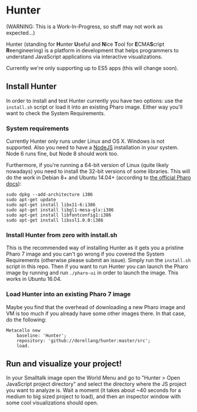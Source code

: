 # Hunter

(WARNING: This is a Work-In-Progress, so stuff may not work as expected...)

Hunter (standing for **H**unter **U**seful and **N**ice **T**ool for **E**CMA**S**cript **R**eengineering) is a platform in development that helps programmers to understand JavaScript applications via interactive visualizations.

Currently we're only supporting up to ES5 apps (this will change soon).

## Install Hunter 

In order to install and test Hunter currently you have two options: use the `install.sh` script or load it into an existing Pharo image. Either way you'll want to check the System Requirements.

### System requirements

Currently Hunter only runs under Linux and OS X. Windows is not supported. Also you need to have a [NodeJS](https://nodejs.org/en/) installation in your system. Node 6 runs fine, but Node 8 should work too.

Furthermore, if you're running a 64-bit version of Linux (quite likely nowadays) you need to install the 32-bit versions of some libraries. This will do the work in Debian 8+ and Ubuntu 14.04+ (according to [the official Pharo docs](http://pharo.org/gnu-linux-installation)):

```
sudo dpkg --add-architecture i386 
sudo apt-get update
sudo apt-get install libx11-6:i386 
sudo apt-get install libgl1-mesa-glx:i386 
sudo apt-get install libfontconfig1:i386 
sudo apt-get install libssl1.0.0:i386
```

### Install Hunter from zero with install.sh

This is the recommended way of installing Hunter as it gets you a pristine Pharo 7 image and you can't go wrong if you covered the System Requirements (otherwise please submit an issue). Simply run the `install.sh` script in this repo. Then if you want to run Hunter you can launch the Pharo image by running and run `./pharo-ui` in order to launch the image. This works in Ubuntu 16.04.

### Load Hunter into an existing Pharo 7 image

Maybe you find that the overhead of downloading a new Pharo image and VM is too much if you already have some other images there. In that case, do the following:

```
Metacello new
	baseline: 'Hunter';
	repository: 'github://dorellang/hunter:master/src';
	load.
```

## Run and visualize your project!

In your Smalltalk image open the World Menu and go to "Hunter > Open JavaScript project directory" and select the directory where the JS project you want to analyze is. Wait a moment (it takes about ~40 seconds for a medium to big sized project to load), and then an inspector window with some cool visualizations should open.
